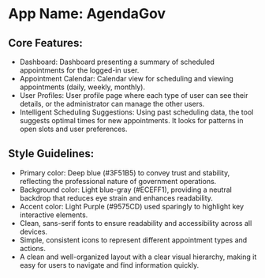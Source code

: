 # **App Name**: AgendaGov

## Core Features:

- Dashboard: Dashboard presenting a summary of scheduled appointments for the logged-in user.
- Appointment Calendar: Calendar view for scheduling and viewing appointments (daily, weekly, monthly).
- User Profiles: User profile page where each type of user can see their details, or the administrator can manage the other users.
- Intelligent Scheduling Suggestions: Using past scheduling data, the tool suggests optimal times for new appointments. It looks for patterns in open slots and user preferences.

## Style Guidelines:

- Primary color: Deep blue (#3F51B5) to convey trust and stability, reflecting the professional nature of government operations.
- Background color: Light blue-gray (#ECEFF1), providing a neutral backdrop that reduces eye strain and enhances readability.
- Accent color: Light Purple (#9575CD) used sparingly to highlight key interactive elements.
- Clean, sans-serif fonts to ensure readability and accessibility across all devices.
- Simple, consistent icons to represent different appointment types and actions.
- A clean and well-organized layout with a clear visual hierarchy, making it easy for users to navigate and find information quickly.